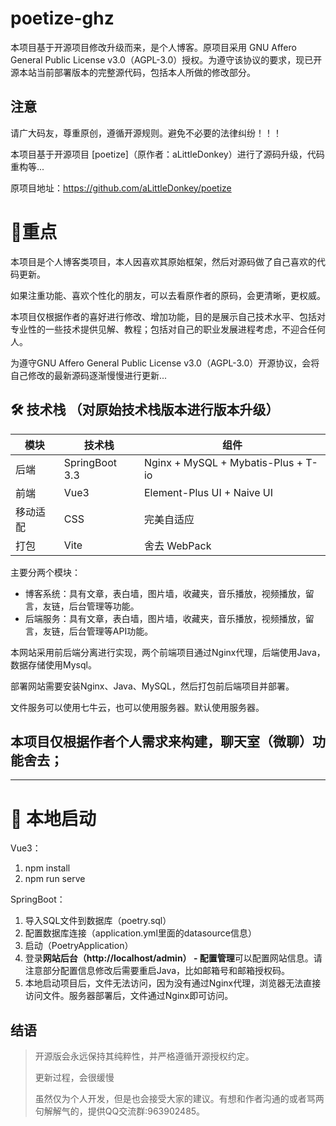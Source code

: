 # poetize-ghz
本项目基于开源项目修改升级而来，是个人博客。原项目采用 GNU Affero General Public License v3.0（AGPL-3.0）授权。为遵守该协议的要求，现已开源本站当前部署版本的完整源代码，包括本人所做的修改部分。

## 注意
请广大码友，尊重原创，遵循开源规则。避免不必要的法律纠纷！！！

本项目基于开源项目 [poetize]（原作者：aLittleDonkey）进行了源码升级，代码重构等...

原项目地址：https://github.com/aLittleDonkey/poetize

# 🌸重点
本项目是个人博客类项目，本人因喜欢其原始框架，然后对源码做了自己喜欢的代码更新。

如果注重功能、喜欢个性化的朋友，可以去看原作者的原码，会更清晰，更权威。

本项目仅根据作者的喜好进行修改、增加功能，目的是展示自己技术水平、包括对专业性的一些技术提供见解、教程；包括对自己的职业发展进程考虑，不迎合任何人。

为遵守GNU Affero General Public License v3.0（AGPL-3.0）开源协议，会将自己修改的最新源码逐渐慢慢进行更新...


## 🛠️ 技术栈 （对原始技术栈版本进行版本升级）

| 模块   | 技术栈            | 组件                                  |
|------|----------------|-------------------------------------|
| 后端   | SpringBoot 3.3 | Nginx + MySQL + Mybatis-Plus + T-io |
| 前端  | Vue3           | Element-Plus UI + Naive UI          |
| 移动适配 | CSS            | 完美自适应                               |
| 打包  | Vite           |  舍去 WebPack         |

主要分两个模块：

- 博客系统：具有文章，表白墙，图片墙，收藏夹，音乐播放，视频播放，留言，友链，后台管理等功能。
- 后端服务：具有文章，表白墙，图片墙，收藏夹，音乐播放，视频播放，留言，友链，后台管理等API功能。

本网站采用前后端分离进行实现，两个前端项目通过Nginx代理，后端使用Java，数据存储使用Mysql。

部署网站需要安装Nginx、Java、MySQL，然后打包前后端项目并部署。

文件服务可以使用七牛云，也可以使用服务器。默认使用服务器。

## 本项目仅根据作者个人需求来构建，聊天室（微聊）功能舍去；

--------------------------------------------------------------------------------------------------------------------------------------

# 🚀 本地启动


Vue3：

1. npm install
2. npm run serve

SpringBoot：

1. 导入SQL文件到数据库（poetry.sql）
2. 配置数据库连接（application.yml里面的datasource信息）
3. 启动（PoetryApplication）
4. 登录**网站后台（http://localhost/admin） - 配置管理**可以配置网站信息。请注意部分配置信息修改后需要重启Java，比如邮箱号和邮箱授权码。
5. 本地启动项目后，文件无法访问，因为没有通过Nginx代理，浏览器无法直接访问文件。服务器部署后，文件通过Nginx即可访问。



## 结语

> 开源版会永远保持其纯粹性，并严格遵循开源授权约定。
>
> 更新过程，会很缓慢
> 
> 虽然仅为个人开发，但是也会接受大家的建议。有想和作者沟通的或者骂两句解解气的，提供QQ交流群:963902485。

